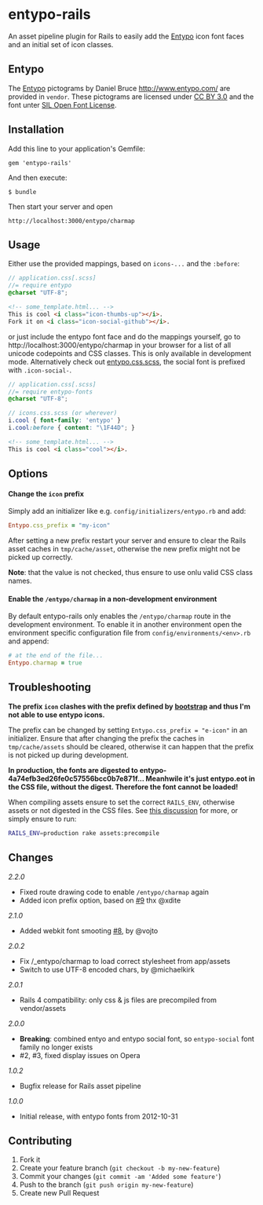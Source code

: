 # entypo-rails

An asset pipeline plugin for Rails to easily add the [Entypo](http://www.entypo.com/)
icon font faces and an initial set of icon classes.

## Entypo

The [Entypo](http://www.entypo.com/) pictograms by Daniel Bruce http://www.entypo.com/
are provided in `vendor`. These pictograms are licensed under
[CC BY 3.0](http://creativecommons.org/licenses/by-sa/3.0/) and the font unter
[SIL Open Font License](http://scripts.sil.org/OFL).

## Installation

Add this line to your application's Gemfile:

    gem 'entypo-rails'

And then execute:

    $ bundle

Then start your server and open

    http://localhost:3000/entypo/charmap

## Usage

Either use the provided mappings, based on `icons-...` and the `:before`:

```scss
// application.css[.scss]
//= require entypo
@charset "UTF-8";
```

```html
<!-- some_template.html... -->
This is cool <i class="icon-thumbs-up"></i>.
Fork it on <i class="icon-social-github"></i>.
```

or just include the entypo font face and do the mappings yourself, go to
http://localhost:3000/entypo/charmap in your browser for a list of all
unicode codepoints and CSS classes. This is only available in development
mode. Alternatively check out [entypo.css.scss](https://github.com/lwe/entypo-rails/blob/master/app/assets/stylesheets/entypo.css.scss),
the social font is prefixed with `.icon-social-`.

```scss
// application.css[.scss]
//= require entypo-fonts
@charset "UTF-8";

// icons.css.scss (or wherever)
i.cool { font-family: 'entypo' }
i.cool:before { content: "\1F44D"; }
```

```html
<!-- some_template.html... -->
This is cool <i class="cool"></i>.
```

## Options

#### Change the `icon` prefix

Simply add an initializer like e.g. `config/initializers/entypo.rb` and add:

```ruby
Entypo.css_prefix = "my-icon"
```

After setting a new prefix restart your server and ensure to clear the Rails
asset caches in `tmp/cache/asset`, otherwise the new prefix might not be
picked up correctly.

**Note**: that the value is not checked, thus ensure to use onlu valid CSS
class names.

#### Enable the `/entypo/charmap` in a non-development environment

By default entypo-rails only enables the `/entypo/charmap` route in the
development environment. To enable it in another environment open the
environment specific configuration file from `config/environments/<env>.rb`
and append:

```ruby
# at the end of the file...
Entypo.charmap = true
```

## Troubleshooting

**The prefix `icon` clashes with the prefix defined by
[bootstrap](http://getbootstrap.com/2.3.2/base-css.html#icons) and thus I'm
not able to use entypo icons.**

The prefix can be changed by setting `Entypo.css_prefix = "e-icon"` in an
initializer. Ensure that after changing the prefix the caches in
`tmp/cache/assets` should be cleared, otherwise it can happen that the prefix
is not picked up during development.

**In production, the fonts are digested to entypo-
4a74efb3ed26fe0c57556bcc0b7e871f... Meanhwile it's just entypo.eot in the CSS
file, without the digest. Therefore the font cannot be loaded!**

When compiling assets ensure to set the correct `RAILS_ENV`, otherwise assets
or not digested in the CSS files. See
[this discussion](https://github.com/lwe/entypo-rails/pull/6) for more, or
simply ensure to run:

```bash
RAILS_ENV=production rake assets:precompile
```

## Changes

_2.2.0_

- Fixed route drawing code to enable `/entypo/charmap` again
- Added icon prefix option, based on [#9](https://github.com/lwe/entypo-rails/pull/9) thx @xdite

_2.1.0_

- Added webkit font smooting [#8](https://github.com/lwe/entypo-rails/pull/8), by @vojto

_2.0.2_

- Fix /_entypo/charmap to load correct stylesheet from app/assets
- Switch to use UTF-8 encoded chars, by @michaelkirk

_2.0.1_

- Rails 4 compatibility: only css & js files are precompiled from vendor/assets

_2.0.0_

- **Breaking**: combined entyo and entypo social font, so `entypo-social` font family no longer exists
- #2, #3, fixed display issues on Opera

_1.0.2_

- Bugfix release for Rails asset pipeline

_1.0.0_

- Initial release, with entypo fonts from 2012-10-31

## Contributing

1. Fork it
2. Create your feature branch (`git checkout -b my-new-feature`)
3. Commit your changes (`git commit -am 'Added some feature'`)
4. Push to the branch (`git push origin my-new-feature`)
5. Create new Pull Request
